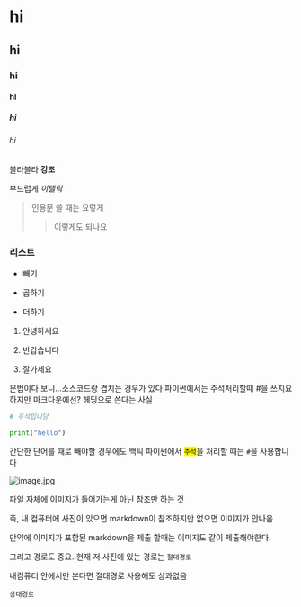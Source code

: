 # hi

## hi

### hi

#### hi

##### hi

###### hi

블라블라 **강조**

부드럽게 *이텔릭*

> 인용문 쓸 때는 요렇게
> 
> > 이렇게도 되나요

### 리스트

- 빼기
* 곱하기
+ 더하기
1. 안녕하세요

2. 반갑습니다

3. 잘가세요

문법이다 보니...소스코드랑 겹치는 경우가 있다
파이썬에서는 주석처리할때 #을 쓰지요 하지만 마크다운에선? 헤딩으로 쓴다는 사실

```python
# 주석입니당

print("hello")
```

간단한 단어를 때로 빼야할 경우에도 백틱
파이썬에서 <mark>`주석`</mark>을 처리할 때는 `#`을 사용합니다

![image.jpg](C:\Users\SSAFY\Desktop\Git_test\dog.jpg)

파일 자체에 이미지가 들어가는게 아닌 참조만 하는 것

즉, 내 컴퓨터에 사진이 있으면 markdown이 참조하지만 없으면 이미지가 안나옴

만약에 이미지가 포함된 markdown을 제출 할때는 이미지도 같이 제출해야한다.

그리고 경로도 중요..현재 저 사진에 있는 경로는 `절대경로`

내컴퓨터 안에서만 본다면 절대경로 사용해도 상과없음

`상대경로` 
